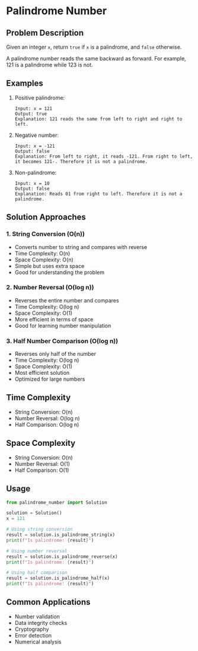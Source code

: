 # Palindrome Number

## Problem Description
Given an integer `x`, return `true` if `x` is a palindrome, and `false` otherwise.

A palindrome number reads the same backward as forward. For example, 121 is a palindrome while 123 is not.

## Examples
1. Positive palindrome:
   ```
   Input: x = 121
   Output: true
   Explanation: 121 reads the same from left to right and right to left.
   ```

2. Negative number:
   ```
   Input: x = -121
   Output: false
   Explanation: From left to right, it reads -121. From right to left, it becomes 121-. Therefore it is not a palindrome.
   ```

3. Non-palindrome:
   ```
   Input: x = 10
   Output: false
   Explanation: Reads 01 from right to left. Therefore it is not a palindrome.
   ```

## Solution Approaches

### 1. String Conversion (O(n))
- Converts number to string and compares with reverse
- Time Complexity: O(n)
- Space Complexity: O(n)
- Simple but uses extra space
- Good for understanding the problem

### 2. Number Reversal (O(log n))
- Reverses the entire number and compares
- Time Complexity: O(log n)
- Space Complexity: O(1)
- More efficient in terms of space
- Good for learning number manipulation

### 3. Half Number Comparison (O(log n))
- Reverses only half of the number
- Time Complexity: O(log n)
- Space Complexity: O(1)
- Most efficient solution
- Optimized for large numbers

## Time Complexity
- String Conversion: O(n)
- Number Reversal: O(log n)
- Half Comparison: O(log n)

## Space Complexity
- String Conversion: O(n)
- Number Reversal: O(1)
- Half Comparison: O(1)

## Usage
```python
from palindrome_number import Solution

solution = Solution()
x = 121

# Using string conversion
result = solution.is_palindrome_string(x)
print(f"Is palindrome: {result}")

# Using number reversal
result = solution.is_palindrome_reverse(x)
print(f"Is palindrome: {result}")

# Using half comparison
result = solution.is_palindrome_half(x)
print(f"Is palindrome: {result}")
```

## Common Applications
- Number validation
- Data integrity checks
- Cryptography
- Error detection
- Numerical analysis 